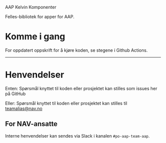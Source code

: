 AAP Kelvin Komponenter

Felles-bibliotek for apper for AAP.

# Komme i gang

For oppdatert oppskrift for å kjøre koden, se stegene i Github Actions.

---

# Henvendelser

Enten:
Spørsmål knyttet til koden eller prosjektet kan stilles som issues her på GitHub

Eller:
Spørsmål knyttet til koden eller prosjektet kan stilles til teamalias@nav.no


## For NAV-ansatte

Interne henvendelser kan sendes via Slack i kanalen `#po-aap-team-aap`.
